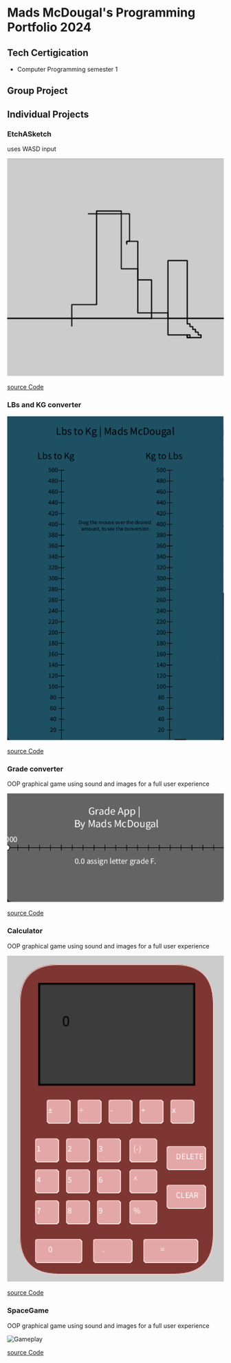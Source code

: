 # Mads McDougal's Programming Portfolio 2024 
## Tech Certigication
* Computer Programming semester 1 

## Group Project

## Individual Projects

### EtchASketch
uses WASD input

![Gameplay](https://github.com/olmpyia/programmingportfolio/blob/main/images/sketch.png?raw=true)

[source Code](https://github.com/olmpyia/programmingportfolio/blob/main/src/etchASketch.zip)

### LBs and KG converter
![Conversion](https://github.com/olmpyia/programmingportfolio/blob/main/images/coverter.png?raw=true)

[source Code](https://github.com/olmpyia/programmingportfolio/blob/main/src/lbs_to_kg.zip)

### Grade converter
OOP graphical game using sound and images for a full user experience 

![UserExperience](https://github.com/olmpyia/programmingportfolio/blob/main/images/grades.png?raw=true)

[source Code](https://github.com/olmpyia/programmingportfolio/blob/main/src/grades.zip)

### Calculator
OOP graphical game using sound and images for a full user experience 

![UserExperience](https://github.com/olmpyia/programmingportfolio/blob/main/images/calc.png?raw=true)

[source Code](https://github.com/olmpyia/programmingportfolio/blob/main/src/calc.zip)

### SpaceGame
OOP graphical game using sound and images for a full user experience 

![Gameplay]()

[source Code]()

